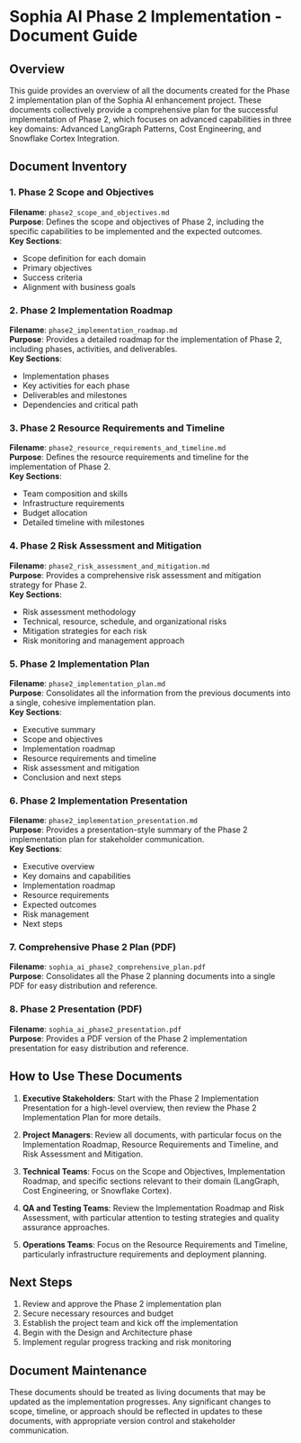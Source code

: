 # Sophia AI Phase 2 Implementation - Document Guide

## Overview

This guide provides an overview of all the documents created for the Phase 2 implementation plan of the Sophia AI enhancement project. These documents collectively provide a comprehensive plan for the successful implementation of Phase 2, which focuses on advanced capabilities in three key domains: Advanced LangGraph Patterns, Cost Engineering, and Snowflake Cortex Integration.

## Document Inventory

### 1. Phase 2 Scope and Objectives
**Filename**: `phase2_scope_and_objectives.md`  
**Purpose**: Defines the scope and objectives of Phase 2, including the specific capabilities to be implemented and the expected outcomes.  
**Key Sections**:
- Scope definition for each domain
- Primary objectives
- Success criteria
- Alignment with business goals

### 2. Phase 2 Implementation Roadmap
**Filename**: `phase2_implementation_roadmap.md`  
**Purpose**: Provides a detailed roadmap for the implementation of Phase 2, including phases, activities, and deliverables.  
**Key Sections**:
- Implementation phases
- Key activities for each phase
- Deliverables and milestones
- Dependencies and critical path

### 3. Phase 2 Resource Requirements and Timeline
**Filename**: `phase2_resource_requirements_and_timeline.md`  
**Purpose**: Defines the resource requirements and timeline for the implementation of Phase 2.  
**Key Sections**:
- Team composition and skills
- Infrastructure requirements
- Budget allocation
- Detailed timeline with milestones

### 4. Phase 2 Risk Assessment and Mitigation
**Filename**: `phase2_risk_assessment_and_mitigation.md`  
**Purpose**: Provides a comprehensive risk assessment and mitigation strategy for Phase 2.  
**Key Sections**:
- Risk assessment methodology
- Technical, resource, schedule, and organizational risks
- Mitigation strategies for each risk
- Risk monitoring and management approach

### 5. Phase 2 Implementation Plan
**Filename**: `phase2_implementation_plan.md`  
**Purpose**: Consolidates all the information from the previous documents into a single, cohesive implementation plan.  
**Key Sections**:
- Executive summary
- Scope and objectives
- Implementation roadmap
- Resource requirements and timeline
- Risk assessment and mitigation
- Conclusion and next steps

### 6. Phase 2 Implementation Presentation
**Filename**: `phase2_implementation_presentation.md`  
**Purpose**: Provides a presentation-style summary of the Phase 2 implementation plan for stakeholder communication.  
**Key Sections**:
- Executive overview
- Key domains and capabilities
- Implementation roadmap
- Resource requirements
- Expected outcomes
- Risk management
- Next steps

### 7. Comprehensive Phase 2 Plan (PDF)
**Filename**: `sophia_ai_phase2_comprehensive_plan.pdf`  
**Purpose**: Consolidates all the Phase 2 planning documents into a single PDF for easy distribution and reference.

### 8. Phase 2 Presentation (PDF)
**Filename**: `sophia_ai_phase2_presentation.pdf`  
**Purpose**: Provides a PDF version of the Phase 2 implementation presentation for easy distribution and reference.

## How to Use These Documents

1. **Executive Stakeholders**: Start with the Phase 2 Implementation Presentation for a high-level overview, then review the Phase 2 Implementation Plan for more details.

2. **Project Managers**: Review all documents, with particular focus on the Implementation Roadmap, Resource Requirements and Timeline, and Risk Assessment and Mitigation.

3. **Technical Teams**: Focus on the Scope and Objectives, Implementation Roadmap, and specific sections relevant to their domain (LangGraph, Cost Engineering, or Snowflake Cortex).

4. **QA and Testing Teams**: Review the Implementation Roadmap and Risk Assessment, with particular attention to testing strategies and quality assurance approaches.

5. **Operations Teams**: Focus on the Resource Requirements and Timeline, particularly infrastructure requirements and deployment planning.

## Next Steps

1. Review and approve the Phase 2 implementation plan
2. Secure necessary resources and budget
3. Establish the project team and kick off the implementation
4. Begin with the Design and Architecture phase
5. Implement regular progress tracking and risk monitoring

## Document Maintenance

These documents should be treated as living documents that may be updated as the implementation progresses. Any significant changes to scope, timeline, or approach should be reflected in updates to these documents, with appropriate version control and stakeholder communication.

